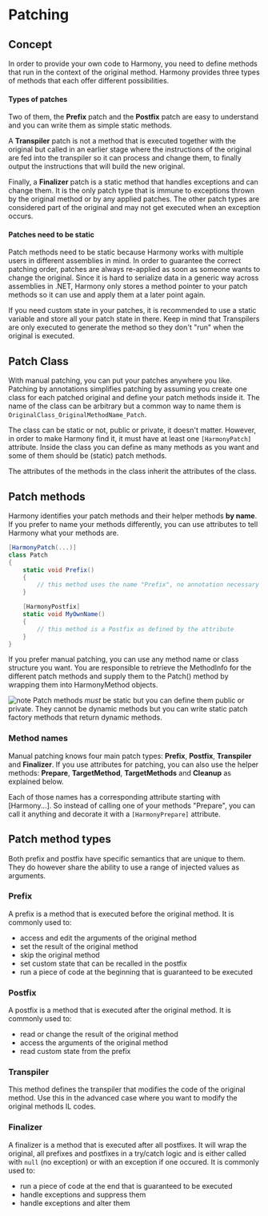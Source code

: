 # Patching

## Concept

In order to provide your own code to Harmony, you need to define methods that run in the context of the original method. Harmony provides three types of methods that each offer different possibilities.

#### Types of patches

Two of them, the **Prefix** patch and the **Postfix** patch are easy to understand and you can write them as simple static methods.

A **Transpiler** patch is not a method that is executed together with the original but called in an earlier stage where the instructions of the original are fed into the transpiler so it can process and change them, to finally output the instructions that will build the new original.

Finally, a **Finalizer** patch is a static method that handles exceptions and can change them. It is the only patch type that is immune to exceptions thrown by the original method or by any applied patches. The other patch types are considered part of the original and may not get executed when an exception occurs.

#### Patches need to be static

Patch methods need to be static because Harmony works with multiple users in different assemblies in mind. In order to guarantee the correct patching order, patches are always re-applied as soon as someone wants to change the original. Since it is hard to serialize data in a generic way across assemblies in .NET, Harmony only stores a method pointer to your patch methods so it can use and apply them at a later point again.

If you need custom state in your patches, it is recommended to use a static variable and store all your patch state in there. Keep in mind that Transpilers are only executed to generate the method so they don't "run" when the original is executed.

## Patch Class

With manual patching, you can put your patches anywhere you like. Patching by annotations simplifies patching by assuming you create one class for each patched original and define your patch methods inside it. The name of the class can be arbitrary but a common way to name them is `OriginalClass_OriginalMethodName_Patch`.

The class can be static or not, public or private, it doesn't matter. However, in order to make Harmony find it, it must have at least one `[HarmonyPatch]` attribute. Inside the class you can define as many methods as you want and some of them should be (static) patch methods.

The attributes of the methods in the class inherit the attributes of the class.

## Patch methods

Harmony identifies your patch methods and their helper methods **by name**. If you prefer to name your methods differently, you can use attributes to tell Harmony what your methods are.

```csharp
[HarmonyPatch(...)]
class Patch
{
	static void Prefix()
	{
		// this method uses the name "Prefix", no annotation necessary
	}

	[HarmonyPostfix]
	static void MyOwnName()
	{
		// this method is a Postfix as defined by the attribute
	}
}
```

If you prefer manual patching, you can use any method name or class structure you want. You are responsible to retrieve the MethodInfo for the different patch methods and supply them to the Patch() method by wrapping them into HarmonyMethod objects.

![note] Patch methods _must_ be static but you can define them public or private. They cannot be dynamic methods but you can write static patch factory methods that return dynamic methods.

### Method names

Manual patching knows four main patch types: **Prefix**, **Postfix**, **Transpiler** and **Finalizer**. If you use attributes for patching, you can also use the helper methods: **Prepare**, **TargetMethod**, **TargetMethods** and **Cleanup** as explained below.

Each of those names has a corresponding attribute starting with [Harmony...]. So instead of calling one of your methods "Prepare", you can call it anything and decorate it with a `[HarmonyPrepare]` attribute.

## Patch method types

Both prefix and postfix have specific semantics that are unique to them. They do however share the ability to use a range of injected values as arguments.

### Prefix

A prefix is a method that is executed before the original method. It is commonly used to:

- access and edit the arguments of the original method
- set the result of the original method
- skip the original method
- set custom state that can be recalled in the postfix
- run a piece of code at the beginning that is guaranteed to be executed

### Postfix

A postfix is a method that is executed after the original method. It is commonly used to:

- read or change the result of the original method
- access the arguments of the original method
- read custom state from the prefix

### Transpiler

This method defines the transpiler that modifies the code of the original method. Use this in the advanced case where you want to modify the original methods IL codes.

### Finalizer

A finalizer is a method that is executed after all postfixes. It will wrap the original, all prefixes and postfixes in a try/catch logic and is either called with `null` (no exception) or with an exception if one occured. It is commonly used to:

- run a piece of code at the end that is guaranteed to be executed
- handle exceptions and suppress them
- handle exceptions and alter them

[note]: https://raw.githubusercontent.com/pardeike/Harmony/master/Harmony/Documentation/images/note.png
